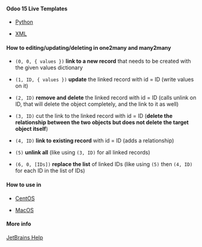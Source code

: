 
#### Odoo 15 Live Templates
- [Python](python/README.md)

- [XML](xml/README.md)

#### How to editing/updating/deleting in one2many and many2many
- `(0, 0, { values })` **link to a new record** that needs to be created with the given values dictionary

- `(1, ID, { values })` **update** the linked record with id = ID (write values on it)

- `(2, ID)` **remove and delete** the linked record with id = ID (calls unlink on ID, that will delete the object completely, and the link to it as well)

- `(3, ID)` cut the link to the linked record with id = ID (**delete the relationship between the two objects but does not delete the target object itself**)

- `(4, ID)` **link to existing record** with id = ID (adds a relationship)

- `(5)` **unlink all** (like using `(3, ID)` for all linked records)

- `(6, 0, [IDs])` **replace the list** of linked IDs (like using `(5)` then `(4, ID)` for each ID in the list of IDs)

#### How to use in
- [CentOS](CentOS/README.md)

- [MacOS](iMac/README.md)


#### More info
[JetBrains Help](https://www.jetbrains.com/help/pycharm/project-and-ide-settings.html)